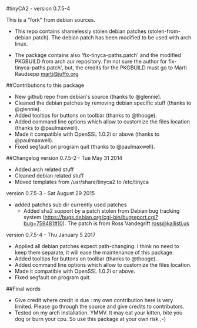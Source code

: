 #tinyCA2 - version 0.7.5-4

This is a "fork" from debian sources.
* This repo contains shamelessly stolen debian patches (stolen-from-debian.patch). The debian patch has been modified to be used with arch linux.

* The package contains also 'fix-tinyca-paths.patch' and the modified PKGBUILD from arch aur repository. I'm not sure the author for fix-tinyca-paths.patch', but, the credits for the PKGBUILD must go to Marti Raudsepp <marti@juffo.org>

##Contributions to this package
* New github repo from debian's source (thanks to @glennie).
* Cleaned the debian patches by removing debian specific stuff (thanks to @glennie).
* Added tooltips for buttons on toolbar (thanks to @thooge).
* Added command line options which allow to customize the files location (thanks to @paulmaxwell).
* Made it compatible with OpenSSL 1.0.2i or above (thanks to @paulmaxwell).
* Fixed segfault on program quit (thanks to @paulmaxwell).

##Changelog
version 0.7.5-2 - Tue May 31 2014
  * Added arch related stuff
  * Cleaned debian related stuff
  * Moved templates from /usr/share/tinyca2 to /etc/tinyca

version 0.7.5-3 - Sat August 29 2015
  * added patches sub dir currently used patches
    * Added sha2 support by a patch stolen from Debian bug tracking system (https://bugs.debian.org/cgi-bin/bugreport.cgi?bug=759481#10). The patch is from Ross Vandegrift <ross@kallisti.us>

version 0.7.5-4 - Thu January 5 2017
  * Applied all debian patches expect path-changing. I think no need to keep them separate, it will ease the maintenance of this package.
  * Added tooltips for buttons on toolbar (thanks to @thooge).
  * Added command line options which allow to customize the files location.
  * Made it compatible with OpenSSL 1.0.2i or above.
  * Fixed segfault on program quit.

##Final words
* Give credit where credit is due : my own contribution here is very limited. Please go through the source and give credits to contributors.
* Tested on my arch installation. YMMV. It may eat your kitten, bite you dog or burn your cpu. So use this package at your own risk ;-)

